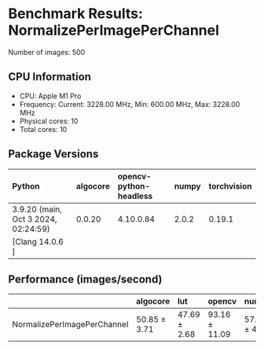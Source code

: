 # Benchmark Results: NormalizePerImagePerChannel

Number of images: 500

## CPU Information

- CPU: Apple M1 Pro
- Frequency: Current: 3228.00 MHz, Min: 600.00 MHz, Max: 3228.00 MHz
- Physical cores: 10
- Total cores: 10

## Package Versions

| Python                                | algocore   | opencv-python-headless   | numpy   | torchvision   |
|:--------------------------------------|:-----------|:-------------------------|:--------|:--------------|
| 3.9.20 (main, Oct  3 2024, 02:24:59)  | 0.0.20     | 4.10.0.84                | 2.0.2   | 0.19.1        |
| [Clang 14.0.6 ]                       |            |                          |         |               |

## Performance (images/second)

|                             | algocore     | lut          | opencv        | numpy        | simsimd   |
|:----------------------------|:-------------|:-------------|:--------------|:-------------|:----------|
| NormalizePerImagePerChannel | 50.85 ± 3.71 | 47.69 ± 2.68 | 93.16 ± 11.09 | 57.73 ± 4.67 | N/A       |
